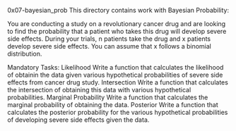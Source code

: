 0x07-bayesian_prob
This directory contains work with Bayesian Probability:

You are conducting a study on a revolutionary cancer drug and are looking to find the probability that a patient who takes this drug will develop severe side effects. During your trials, n patients take the drug and x patients develop severe side effects. You can assume that x follows a binomial distribution.

Mandatory Tasks:
Likelihood
Write a function that calculates the likelihood of obtainin the data given various hypothetical probabilities of severe side effects from cancer drug study.
Intersection
Write a function that calculates the intersection of obtaining this data with various hypothetical probabilities.
Marginal Probability
Write a function that calculates the marginal probability of obtaining the data.
Posterior
Write a function that calculates the posterior probability for the various hypothetical probabilities of developing severe side effects given the data.
